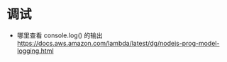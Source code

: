 # 调试

* 哪里查看 console.log() 的输出 https://docs.aws.amazon.com/lambda/latest/dg/nodejs-prog-model-logging.html
